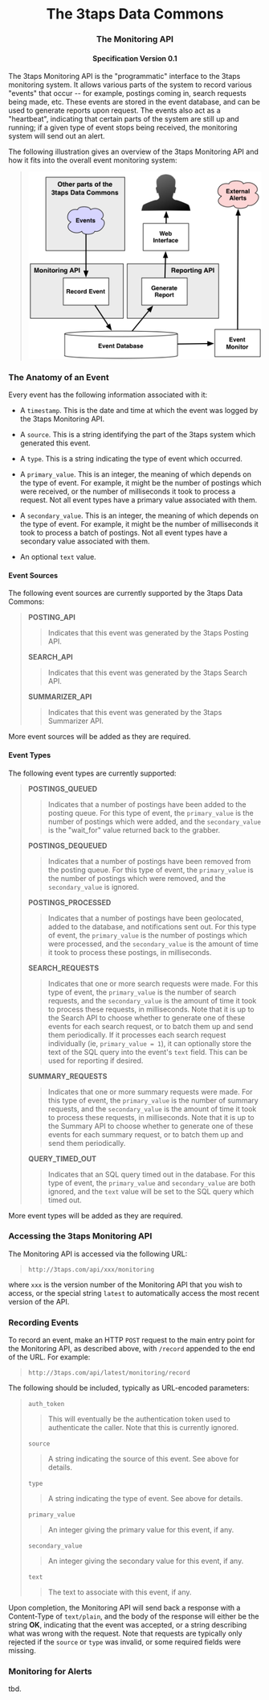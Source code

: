 <center>
    <h1>
        The 3taps Data Commons
    </h1>
    <h3>
        The Monitoring API
    </h3>
    <h4>
        Specification Version 0.1
    </h4>
</center>

The 3taps Monitoring API is the "programmatic" interface to the 3taps
monitoring system.  It allows various parts of the system to record various
"events" that occur -- for example, postings coming in, search requests being
made, etc.  These events are stored in the event database, and can be used to
generate reports upon request.  The events also act as a "heartbeat",
indicating that certain parts of the system are still up and running; if a
given type of event stops being received, the monitoring system will send out
an alert.

The following illustration gives an overview of the 3taps Monitoring API and
how it fits into the overall event monitoring system:

> ![](images/003.png)

### The Anatomy of an Event ###

Every event has the following information associated with it:

 * A `timestamp`.  This is the date and time at which the event was logged by
   the 3taps Monitoring API.

 * A `source`.  This is a string identifying the part of the 3taps system
   which generated this event.

 * A `type`.  This is a string indicating the type of event which occurred.

 * A `primary_value`.  This is an integer, the meaning of which depends on the
   type of event.  For example, it might be the number of postings which were
   received, or the number of milliseconds it took to process a request.  Not
   all event types have a primary value associated with them.

 * A `secondary_value`.  This is an integer, the meaning of which depends on
   the type of event.  For example, it might be the number of milliseconds it
   took to process a batch of postings.  Not all event types have a secondary
   value associated with them.

 * An optional `text` value.


#### Event Sources ####

The following event sources are currently supported by the 3taps Data Commons:

> __POSTING_API__
> 
> > Indicates that this event was generated by the 3taps Posting API.
> 
> __SEARCH_API__
> 
> > Indicates that this event was generated by the 3taps Search API.
> 
> __SUMMARIZER_API__
> 
> > Indicates that this event was generated by the 3taps Summarizer API.

More event sources will be added as they are required.


#### Event Types ####

The following event types are currently supported:

> __POSTINGS_QUEUED__
> 
> > Indicates that a number of postings have been added to the posting queue.
> > For this type of event, the `primary_value` is the number of postings which
> > were added, and the `secondary_value` is the "wait\_for" value returned
> > back to the grabber.
> 
> __POSTINGS_DEQUEUED__
> 
> > Indicates that a number of postings have been removed from the posting
> > queue.  For this type of event, the `primary_value` is the number of
> > postings which were removed, and the `secondary_value` is ignored.
> 
> __POSTINGS_PROCESSED__
> 
> > Indicates that a number of postings have been geolocated, added to the
> > database, and notifications sent out.  For this type of event, the
> > `primary_value` is the number of postings which were processed, and the
> > `secondary_value` is the amount of time it took to process these postings,
> > in milliseconds.
> 
> __SEARCH_REQUESTS__
> 
> > Indicates that one or more search requests were made.  For this type of
> > event, the `primary_value` is the number of search requests, and the
> > `secondary_value` is the amount of time it took to process these requests,
> > in milliseconds.  Note that it is up to the Search API to choose whether to
> > generate one of these events for each search request, or to batch them up
> > and send them periodically.  If it processes each search request
> > individually (ie, `primary_value = 1`), it can optionally store the text of
> > the SQL query into the event's `text` field.  This can be used for
> > reporting if desired.
> 
> __SUMMARY_REQUESTS__
> 
> > Indicates that one or more summary requests were made.  For this type of
> > event, the `primary_value` is the number of summary requests, and the
> > `secondary_value` is the amount of time it took to process these requests,
> > in milliseconds.  Note that it is up to the Summary API to choose whether
> > to generate one of these events for each summary request, or to batch them
> > up and send them periodically.
> 
> __QUERY_TIMED_OUT__
> 
> > Indicates that an SQL query timed out in the database.  For this type of
> > event, the `primary_value` and `secondary_value` are both ignored, and the
> > `text` value will be set to the SQL query which timed out.

More event types will be added as they are required.


### Accessing the 3taps Monitoring API ###

The Monitoring API is accessed via the following URL:

>     http://3taps.com/api/xxx/monitoring

where `xxx` is the version number of the Monitoring API that you wish to
access, or the special string `latest` to automatically access the most recent
version of the API.


### Recording Events ###

To record an event, make an HTTP `POST` request to the main entry point for the
Monitoring API, as described above, with `/record` appended to the end of the
URL.  For example:

>     http://3taps.com/api/latest/monitoring/record

The following should be included, typically as URL-encoded parameters:

> `auth_token`
> 
> > This will eventually be the authentication token used to authenticate the
> > caller.  Note that this is currently ignored.
> 
> `source`
> 
> > A string indicating the source of this event.  See above for details.
> 
> `type`
> 
> > A string indicating the type of event.  See above for details.
> 
> `primary_value`
> 
> > An integer giving the primary value for this event, if any.
> 
> `secondary_value`
> 
> > An integer giving the secondary value for this event, if any.
> 
> `text`
> 
> > The text to associate with this event, if any.

Upon completion, the Monitoring API will send back a response with a
Content-Type of `text/plain`, and the body of the response will either be the
string __OK__, indicating that the event was accepted, or a string describing
what was wrong with the request.  Note that requests are typically only
rejected if the `source` or `type` was invalid, or some required fields were
missing.


### Monitoring for Alerts ###

tbd.

